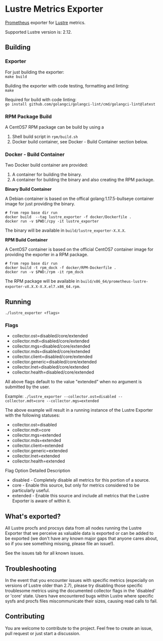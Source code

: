 # Lustre Metrics Exporter

<!-- TODO: Create an issue for both, if necessary.
[![Go Report Card](https://goreportcard.com/badge/github.com/HewlettPackard/lustre_exporter)](https://goreportcard.com/report/github.com/HewlettPackard/lustre_exporter)
[![Build Status](https://travis-ci.org/HewlettPackard/lustre_exporter.svg?branch=master)](https://travis-ci.org/HewlettPackard/lustre_exporter)
-->

[Prometheus](https://prometheus.io/) exporter for [Lustre](https://www.lustre.org/) metrics.  

Supported Lustre version is: 2.12.

## Building

### Exporter

For just building the exporter:  
`make build`

Building the exporter with code testing, formatting and linting:  
`make`

Required for build with code linting:  
`go install github.com/golangci/golangci-lint/cmd/golangci-lint@latest`

### RPM Package Build

A CentOS7 RPM package can be build by using a 
1. Shell build script in `rpm/build.sh`
2. Docker build container, see Docker - Build Container section below.

### Docker - Build Container

Two Docker build container are provided:  

1. A container for building the binary.
2. A container for building the binary and also creating the RPM package.

**Binary Build Container**

A Debian container is based on the offical golang:1.17.5-bullseye container image for just providing the binary.

```shell
# from repo base dir run
docker build  --tag lustre_exporter -f docker/Dockerfile .
docker run -v $PWD:/cpy -it lustre_exporter
```
The binary will be available in `build/lustre_exporter-X.X.X`.

**RPM Build Container**

A CentOS7 container is based on the official CentOS7 container image for providing the exporter in a RPM package.

```shell
# from repo base dir run
docker build -t rpm_dock -f docker/RPM-Dockerfile .
docker run -v $PWD:/rpm -it rpm_dock
```
The RPM package will be available in `build/x86_64/prometheus-lustre-exporter-vX.X.X-X.X.el7.x86_64.rpm`.

## Running

`./lustre_exporter <flags>`

### Flags

* collector.ost=disabled/core/extended
* collector.mdt=disabled/core/extended
* collector.mgs=disabled/core/extended
* collector.mds=disabled/core/extended
* collector.client=disabled/core/extended
* collector.generic=disabled/core/extended
* collector.lnet=disabled/core/extended
* collector.health=disabled/core/extended

All above flags default to the value "extended" when no argument is submitted by the user.

Example: `./lustre_exporter --collector.ost=disabled --collector.mdt=core --collector.mgs=extended`

The above example will result in a running instance of the Lustre Exporter with the following statuses:
* collector.ost=disabled
* collector.mdt=core
* collector.mgs=extended
* collector.mds=extended
* collector.client=extended
* collector.generic=extended
* collector.lnet=extended
* collector.health=extended

Flag Option Detailed Description

- disabled - Completely disable all metrics for this portion of a source.
- core - Enable this source, but only for metrics considered to be particularly useful.
- extended - Enable this source and include all metrics that the Lustre Exporter is aware of within it.

## What's exported?

All Lustre procfs and procsys data from all nodes running the Lustre Exporter that we perceive as valuable data is exported or can be added to be exported (we don't have any known major gaps that anyone cares about, so if you see something missing, please file an issue!).

See the issues tab for all known issues.

## Troubleshooting

In the event that you encounter issues with specific metrics (especially on versions of Lustre older than 2.7), please try disabling those specific troublesome metrics using the documented collector flags in the 'disabled' or 'core' state. Users have encountered bugs within Lustre where specific sysfs and procfs files miscommunicate their sizes, causing read calls to fail.

## Contributing

You are welcome to contribute to the project.
Feel free to create an issue, pull request or just start a discussion.

